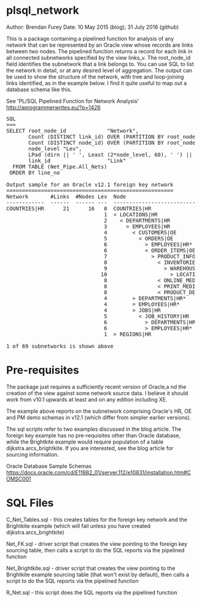 # plsql_network

Author:         Brendan Furey
Date:           10 May 2015 (blog); 31 July 2016 (github)

This is a package containing a pipelined function for analysis of any network that can be represented by an Oracle view whose records are links between two nodes. The pipelined function returns a record for each link in all connected subnetworks specified by the view links_v.  The root_node_id field identifies the subnetwork that a link belongs to. You can use SQL to list the network in detail, or at any desired level of aggregation. The output can be used to show the structure of the network, with tree and loop-joining links identified, as in the example below. I find it quite useful to map out a database schema like this.

See 'PL/SQL Pipelined Function for Network Analysis'
    http://aprogrammerwrites.eu/?p=1426

<pre>
SQL
===
SELECT root_node_id             "Network",
       Count (DISTINCT link_id) OVER (PARTITION BY root_node_id) - 1 "#Links",
       Count (DISTINCT node_id) OVER (PARTITION BY root_node_id) "#Nodes",
       node_level "Lev",
       LPad (dirn || ' ', Least (2*node_level, 60), ' ') || node_id || loop_flag "Node",
       link_id                  "Link"
  FROM TABLE (Net_Pipe.All_Nets)
 ORDER BY line_no

Output sample for an Oracle v12.1 foreign key network
=====================================================
Network       #Links  #Nodes Lev  Node                                     Link
------------  ------  ------ ---  ---------------------------------------  -------------------------------
COUNTRIES|HR      21      16   0  COUNTRIES|HR                             ROOT
                               1  < LOCATIONS|HR                           loc_c_id_fk|hr
                               2    < DEPARTMENTS|HR                       dept_loc_fk|hr
                               3      > EMPLOYEES|HR                       dept_mgr_fk|hr
                               4        < CUSTOMERS|OE                     customers_account_manager_fk|oe
                               5          < ORDERS|OE                      orders_customer_id_fk|oe
                               6            > EMPLOYEES|HR*                orders_sales_rep_fk|oe
                               6            < ORDER_ITEMS|OE               order_items_order_id_fk|oe
                               7              > PRODUCT_INFORMATION|OE     order_items_product_id_fk|oe
                               8                < INVENTORIES|OE           inventories_product_id_fk|oe
                               9                  > WAREHOUSES|OE          inventories_warehouses_fk|oe
                              10                    > LOCATIONS|HR*        warehouses_location_fk|oe
                               8                < ONLINE_MEDIA|PM          loc_c_id_fk|pm
                               8                < PRINT_MEDIA|PM           printmedia_fk|pm
                               8                < PRODUCT_DESCRIPTIONS|OE  pd_product_id_fk|oe
                               4        > DEPARTMENTS|HR*                  emp_dept_fk|hr
                               4        = EMPLOYEES|HR*                    emp_manager_fk|hr
                               4        > JOBS|HR                          emp_job_fk|hr
                               5          < JOB_HISTORY|HR                 jhist_job_fk|hr
                               6            > DEPARTMENTS|HR*              jhist_dept_fk|hr
                               6            > EMPLOYEES|HR*                jhist_emp_fk|hr
                               1  > REGIONS|HR                             countr_reg_fk|hr

1 of 69 subnetworks is shown above
</pre>
Pre-requisites
==============
The package just requires a sufficiently recent version of Oracle,a nd the creation of the view against some network source data. I believe it should work from v10.1 upwards at least and on any edition including XE.

The example above reports on the subnetwork comprising Oracle's HR, OE and PM demo schemas in v12.1 (which differ from simpler earlier versions).

The sql scripts refer to two examples discussed in the blog article. The foreign key example has no pre-requisites other than Oracle database, while the Brightkite example would require population of a table dijkstra.arcs_brightkite. If you are interested, see the blog article for sourcing information.

Oracle Database Sample Schemas
    https://docs.oracle.com/cd/E11882_01/server.112/e10831/installation.htm#COMSC001

SQL Files
=========
C_Net_Tables.sql - this creates tables for the foreign key network and the Brightkite example (which will fail unless you have created dijkstra.arcs_brightkite)

Net_FK.sql - driver script that creates the view pointing to the foreign key sourcing table, then calls a script to do the SQL reports via the pipelined function

Net_Brightkite.sql - driver script that creates the view pointing to the Brightkite example sourcing table (that won't exist by default), then calls a script to do the SQL reports via the pipelined function

R_Net.sql - this script does the SQL reports via the pipelined function